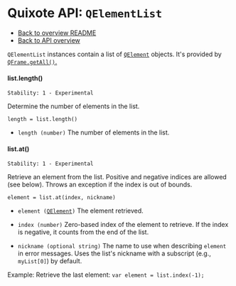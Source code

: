 # Quixote API: `QElementList`

* [Back to overview README](../README.md)
* [Back to API overview](api.md)

`QElementList` instances contain a list of [`QElement`](QElement.md) objects. It's provided by [`QFrame.getAll()`.](QFrame.md#framegetall)


#### list.length()

```
Stability: 1 - Experimental
```

Determine the number of elements in the list.

`length = list.length()`

* `length (number)` The number of elements in the list.


#### list.at()

```
Stability: 1 - Experimental
```

Retrieve an element from the list. Positive and negative indices are allowed (see below). Throws an exception if the index is out of bounds.

`element = list.at(index, nickname)`

* `element (`[`QElement`](QElement.md)`)` The element retrieved.

* `index (number)` Zero-based index of the element to retrieve. If the index is negative, it counts from the end of the list.

* `nickname (optional string)` The name to use when describing `element` in error messages. Uses the list's nickname with a subscript (e.g., `myList[0]`) by default.

Example: Retrieve the last element: `var element = list.index(-1);`
